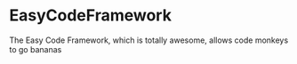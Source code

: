 EasyCodeFramework
=================

The Easy Code Framework, which is totally awesome, allows code monkeys to go bananas